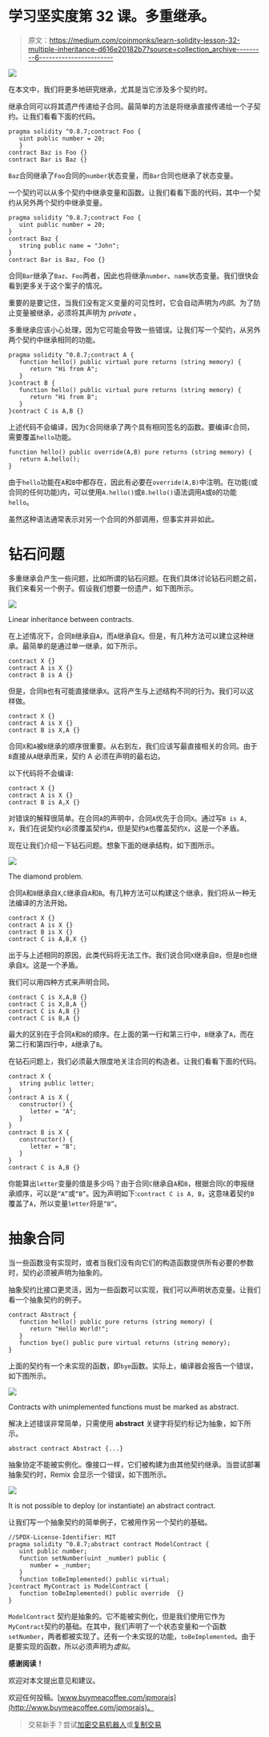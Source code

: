 # 学习坚实度第 32 课。多重继承。

> 原文：<https://medium.com/coinmonks/learn-solidity-lesson-32-multiple-inheritance-d616e20182b7?source=collection_archive---------6----------------------->

![](img/166c93508664635e0903c0f47866f044.png)

在本文中，我们将更多地研究继承，尤其是当它涉及多个契约时。

继承合同可以将其遗产传递给子合同。最简单的方法是将继承直接传递给一个子契约。让我们看看下面的代码。

```
pragma solidity ^0.8.7;contract Foo {
   uint public number = 20;
   }
contract Baz is Foo {}
contract Bar is Baz {}
```

`Baz`合同继承了`Foo`合同的`number`状态变量，而`Bar`合同也继承了状态变量。

一个契约可以从多个契约中继承变量和函数。让我们看看下面的代码，其中一个契约从另外两个契约中继承变量。

```
pragma solidity ^0.8.7;contract Foo {
   uint public number = 20;
}
contract Baz {  
   string public name = "John";
}
contract Bar is Baz, Foo {}
```

合同`Bar`继承了`Baz`、`Foo`两者，因此也将继承`number`、`name`状态变量。我们很快会看到更多关于这个案子的情况。

重要的是要记住，当我们没有定义变量的可见性时，它会自动声明为*内部*。为了防止变量被继承，必须将其声明为 *private* 。

多重继承应该小心处理，因为它可能会导致一些错误。让我们写一个契约，从另外两个契约中继承相同的功能。

```
pragma solidity ^0.8.7;contract A {
   function hello() public virtual pure returns (string memory) {
      return "Hi from A";
   }
}contract B {
   function hello() public virtual pure returns (string memory) {
      return "Hi from B";
   }
}contract C is A,B {}
```

上述代码不会编译，因为`C`合同继承了两个具有相同签名的函数。要编译`C`合同，需要覆盖`hello`功能。

```
function hello() public override(A,B) pure returns (string memory) {
   return A.hello();
}
```

由于`hello`功能在`A`和`B`中都存在，因此有必要在`override(A,B)`中注明。在功能(或合同的任何功能)内，可以使用`A.hello()`或`B.hello()`语法调用`A`或`B`的功能`hello`。

虽然这种语法通常表示对另一个合同的外部调用，但事实并非如此。

# 钻石问题

多重继承会产生一些问题，比如所谓的钻石问题。在我们具体讨论钻石问题之前，我们来看另一个例子。假设我们想要一份遗产，如下图所示。

![](img/af649b1da565273c105c42be05cbe734.png)

Linear inheritance between contracts.

在上述情况下，合同`B`继承自`A`，而`A`继承自`X`。但是，有几种方法可以建立这种继承。最简单的是通过单一继承，如下所示。

```
contract X {}
contract A is X {}
contract B is A {}
```

但是，合同`B`也有可能直接继承`X`。这将产生与上述结构不同的行为。我们可以这样做。

```
contract X {}
contract A is X {}
contract B is X,A {}
```

合同`X`和`A`被`B`继承的顺序很重要。从右到左，我们应该写最直接相关的合同。由于`B`直接从`A`继承而来，契约 A 必须在声明的最右边。

以下代码将不会编译:

```
contract X {}
contract A is X {}
contract B is A,X {}
```

对错误的解释很简单。在合同`A`的声明中，合同`A`优先于合同`X`。通过写`B is A, X`，我们在说契约`X`必须覆盖契约`A`，但是契约`A`也覆盖契约`X`，这是一个矛盾。

现在让我们介绍一下钻石问题。想象下面的继承结构，如下图所示。

![](img/ccfde0822f1f11c3b81ea9ea2e9c3a66.png)

The diamond problem.

合同`A`和`B`继承自`X`,`C`继承自`A`和`B`。有几种方法可以构建这个继承，我们将从一种无法编译的方法开始。

```
contract X {}
contract A is X {}
contract B is X {}
contract C is A,B,X {}
```

出于与上述相同的原因，此类代码将无法工作。我们说合同`X`继承自`B`，但是`B`也继承自`X`。这是一个矛盾。

我们可以用四种方式来声明合同。

```
contract C is X,A,B {}
contract C is X,B,A {}
contract C is A,B {}
contract C is B,A {}
```

最大的区别在于合同`A`和`B`的顺序。在上面的第一行和第三行中，`B`继承了`A`，而在第二行和第四行中，`A`继承了`B`。

在钻石问题上，我们必须最大限度地关注合同的构造者。让我们看看下面的代码。

```
contract X {
   string public letter;
}
contract A is X {
   constructor() {
      letter = "A";
   }
}
contract B is X {
   constructor() {
      letter = "B";
   }
}
contract C is A,B {}
```

你能算出`letter`变量的值是多少吗？由于合同`C`继承自`A`和`B`，根据合同`C`的申报继承顺序，可以是`“A”`或`“B”`。因为声明如下:`contract C is A, B`，这意味着契约`B`覆盖了`A`，所以变量`letter`将是`“B”`。

# 抽象合同

当一些函数没有实现时，或者当我们没有向它们的构造函数提供所有必要的参数时，契约必须被声明为抽象的。

抽象契约比接口更灵活，因为一些函数可以实现，我们可以声明状态变量。让我们看一个抽象契约的例子。

```
contract Abstract {
   function hello() public pure returns (string memory) {
      return "Hello World!";
   }
   function bye() public pure virtual returns (string memory);
}
```

上面的契约有一个未实现的函数，即`bye`函数。实际上，编译器会报告一个错误，如下图所示。

![](img/ddb676a84946ca0fc5f7a3041231b657.png)

Contracts with unimplemented functions must be marked as abstract.

解决上述错误非常简单，只需使用 **abstract** 关键字将契约标记为抽象，如下所示。

```
abstract contract Abstract {...}
```

抽象协定不能被实例化。像接口一样，它们被构建为由其他契约继承。当尝试部署抽象契约时，Remix 会显示一个错误，如下图所示。

![](img/0704808610e2324795395893e59d1ca0.png)

It is not possible to deploy (or instantiate) an abstract contract.

让我们写一个抽象契约的简单例子，它被用作另一个契约的基础。

```
//SPDX-License-Identifier: MIT
pragma solidity ^0.8.7;abstract contract ModelContract {
   uint public number;
   function setNumber(uint _number) public {
      number = _number;
   }
   function toBeImplemented() public virtual;
}contract MyContract is ModelContract {
   function toBeImplemented() public override  {}
}
```

`ModelContract` 契约是抽象的。它不能被实例化，但是我们使用它作为`MyContract`契约的基础。在其中，我们声明了一个状态变量和一个函数`setNumber`，两者都被实现了。还有一个未实现的功能，`toBeImplemented`。由于是要实现的函数，所以必须声明为*虚拟*。

**感谢阅读！**

欢迎对本文提出意见和建议。

欢迎任何投稿。[www.buymeacoffee.com/jpmorais](http://www.buymeacoffee.com/jpmorais)。

> 交易新手？尝试[加密交易机器人](/coinmonks/crypto-trading-bot-c2ffce8acb2a)或[复制交易](/coinmonks/top-10-crypto-copy-trading-platforms-for-beginners-d0c37c7d698c)